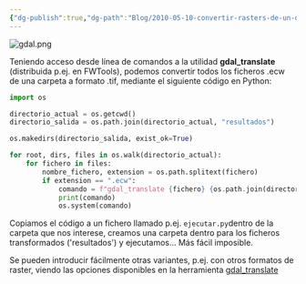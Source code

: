 ```yaml
---
{"dg-publish":true,"dg-path":"Blog/2010-05-10-convertir-rasters-de-un-directorio-a-otro-formato-con-gdal/Convertir rasters de un directorio a otro formato con gdal.md","permalink":"/blog/2010-05-10-convertir-rasters-de-un-directorio-a-otro-formato-con-gdal/convertir-rasters-de-un-directorio-a-otro-formato-con-gdal/","title":"Convertir rasters de un directorio a otro formato con gdal","tags":["gdal","python","raster"]}
---
```



![gdal.png](/img/user/Me/Blog/2010-05-10-convertir-rasters-de-un-directorio-a-otro-formato-con-gdal/media/gdal.png)

Teniendo acceso desde línea de comandos a la utilidad **gdal\_translate** (distribuida p.ej. en FWTools), podemos convertir todos los ficheros .ecw de una carpeta a formato .tif, mediante el siguiente código en Python:

```python
import os

directorio_actual = os.getcwd()
directorio_salida = os.path.join(directorio_actual, "resultados")

os.makedirs(directorio_salida, exist_ok=True)

for root, dirs, files in os.walk(directorio_actual):
    for fichero in files:
        nombre_fichero, extension = os.path.splitext(fichero)
        if extension == ".ecw":
            comando = f"gdal_translate {fichero} {os.path.join(directorio_salida, nombre_fichero + '.tif')}"
            print(comando)
            os.system(comando)
```

Copiamos el código a un fichero llamado p.ej. `ejecutar.py`dentro de la carpeta que nos interese, creamos una carpeta dentro para los ficheros transformados ('resultados') y ejecutamos... Más fácil imposible.

Se pueden introducir fácilmente otras variantes, p.ej. con otros formatos de raster, viendo las opciones disponibles en la herramienta [gdal\_translate](http://www.gdal.org/gdal_translate.html)
